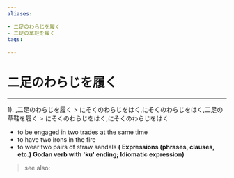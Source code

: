 ```yaml
---
aliases:
    
- 二足のわらじを履く
- 二足の草鞋を履く
tags:
    
---
```


# 二足のわらじを履く
---
1).
,二足のわらじを履く > にそくのわらじをはく,にそくのわらじをはく,二足の草鞋を履く > にそくのわらじをはく,にそくのわらじをはく

- to be engaged in two trades at the same time
- to have two irons in the fire
- to wear two pairs of straw sandals
**( Expressions (phrases, clauses, etc.) Godan verb with 'ku' ending; Idiomatic expression)**
> see also: 
            